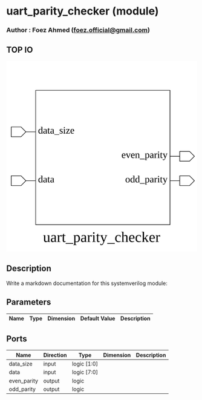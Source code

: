 # uart_parity_checker (module)

### Author : Foez Ahmed (foez.official@gmail.com)

## TOP IO
<img src="./uart_parity_checker_top.svg">

## Description

Write a markdown documentation for this systemverilog module:

## Parameters
|Name|Type|Dimension|Default Value|Description|
|-|-|-|-|-|

## Ports
|Name|Direction|Type|Dimension|Description|
|-|-|-|-|-|
|data_size|input|logic [1:0]|||
|data|input|logic [7:0]|||
|even_parity|output|logic|||
|odd_parity|output|logic|||
